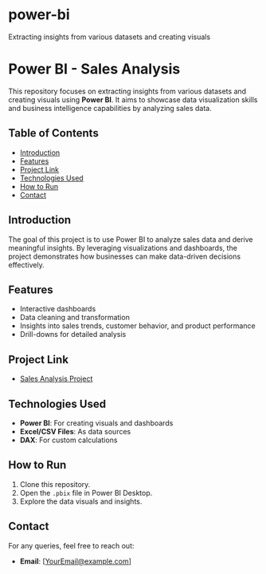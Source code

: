 # power-bi
Extracting insights from various datasets and creating visuals

# Power BI - Sales Analysis

This repository focuses on extracting insights from various datasets and creating visuals using **Power BI**. It aims to showcase data visualization skills and business intelligence capabilities by analyzing sales data.

## Table of Contents
- [Introduction](#introduction)
- [Features](#features)
- [Project Link](#project-link)
- [Technologies Used](#technologies-used)
- [How to Run](#how-to-run)
- [Contact](#contact)

## Introduction
The goal of this project is to use Power BI to analyze sales data and derive meaningful insights. By leveraging visualizations and dashboards, the project demonstrates how businesses can make data-driven decisions effectively.

## Features
- Interactive dashboards
- Data cleaning and transformation
- Insights into sales trends, customer behavior, and product performance
- Drill-downs for detailed analysis

## Project Link
- [Sales Analysis Project](./sales-analysis/README.md)

## Technologies Used
- **Power BI**: For creating visuals and dashboards
- **Excel/CSV Files**: As data sources
- **DAX**: For custom calculations

## How to Run
1. Clone this repository.
2. Open the `.pbix` file in Power BI Desktop.
3. Explore the data visuals and insights.

## Contact
For any queries, feel free to reach out:
- **Email**: [YourEmail@example.com]
